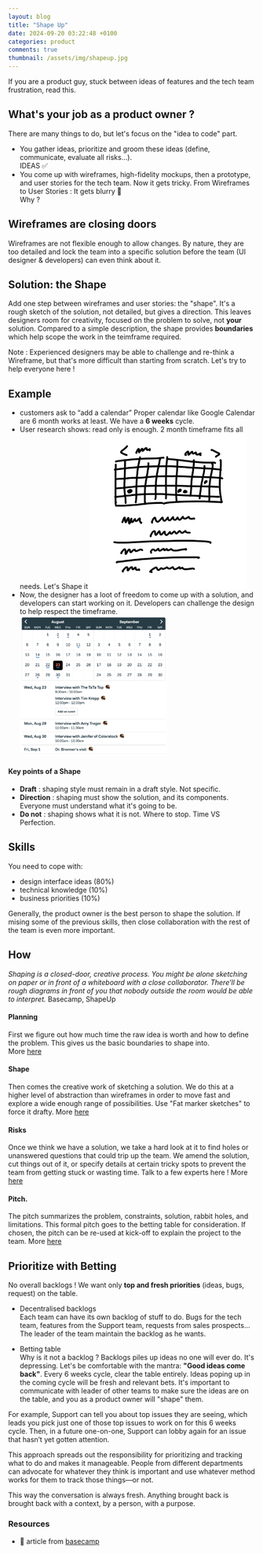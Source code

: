 ```yaml
---
layout: blog
title: "Shape Up"
date: 2024-09-20 03:22:48 +0100
categories: product
comments: true
thumbnail: /assets/img/shapeup.jpg
---
```


If you are a product guy, stuck between ideas of features and the tech team frustration, read this.

## What's your job as a product owner ?

There are many things to do, but let's focus on the "idea to code" part.

- You gather ideas, prioritize and groom these ideas (define, communicate, evaluate all risks...).  
  IDEAS ✅
- You come up with wireframes, high-fidelity mockups, then a prototype, and user stories for the tech team. Now it gets tricky.
  From Wireframes to User Stories : It gets blurry 🔴  
  Why ?

## Wireframes are closing doors

Wireframes are not flexible enough to allow changes. By nature, they are too detailed and lock the team into a specific solution before the team (UI designer & developers) can even think about it.

## Solution: the Shape

Add one step between wireframes and user stories: the "shape". It's a rough sketch of the solution, not detailed, but gives a direction. This leaves designers room for creativity, focused on the problem to solve, not **your** solution. Compared to a simple description, the shape provides **boundaries** which help scope the work in the teimframe required.

Note : Experienced designers may be able to challenge and re-think a Wireframe, but that's more difficult than starting from scratch. Let's try to help everyone here !

## Example

- customers ask to “add a calendar”
  Proper calendar like Google Calendar are 6 month works at least. We have a **6 weeks** cycle.
- User research shows: read only is enough. 2 month timeframe fits all needs.
  Let's Shape it
  <img src="/assets/img/shape.png" alt="ShapeUp" width="320"/>
- Now, the designer has a loot of freedom to come up with a solution, and developers can start working on it. Developers can challenge the design to help respect the timeframe.
  <img src="/assets/img/finalshape.png" alt="finalshape" width="300"/>

#### Key points of a Shape

- **Draft** : shaping style must remain in a draft style. Not specific.
- **Direction** : shaping must show the solution, and its components. Everyone must understand what it's going to be.
- **Do not** : shaping shows what it is not. Where to stop. Time VS Perfection.

## Skills

You need to cope with:

- design interface ideas (80%)
- technical knowledge (10%)
- business priorities (10%)

Generally, the product owner is the best person to shape the solution. If mising some of the previous skills, then close collaboration with the rest of the team is even more important.

## How

_Shaping is a closed-door, creative process. You might be alone sketching on paper or in front of a whiteboard with a close collaborator. There’ll be rough diagrams in front of you that nobody outside the room would be able to interpret._
Basecamp, ShapeUp

#### Planning

First we figure out how much time the raw idea is worth and how to define the problem. This gives us the basic boundaries to shape into.  
More [here](https://basecamp.com/shapeup/1.2-chapter-03)

#### Shape

Then comes the creative work of sketching a solution. We do this at a higher level of abstraction than wireframes in order to move fast and explore a wide enough range of possibilities. Use "Fat marker sketches" to force it drafty.
More [here](https://basecamp.com/shapeup/1.3-chapter-04)

#### Risks

Once we think we have a solution, we take a hard look at it to find holes or unanswered questions that could trip up the team. We amend the solution, cut things out of it, or specify details at certain tricky spots to prevent the team from getting stuck or wasting time. Talk to a few experts here !
More [here](https://basecamp.com/shapeup/1.4-chapter-05)

#### Pitch.

The pitch summarizes the problem, constraints, solution, rabbit holes, and limitations. This formal pitch goes to the betting table for consideration. If chosen, the pitch can be re-used at kick-off to explain the project to the team.
More [here](https://basecamp.com/shapeup/1.5-chapter-06)

## Prioritize with Betting

No overall backlogs ! We want only **top and fresh priorities** (ideas, bugs, request) on the table.

- Decentralised backlogs  
  Each team can have its own backlog of stuff to do. Bugs for the tech team, features from the Support team, requests from sales prospects... The leader of the team maintain the backlog as he wants.

- Betting table  
  Why is it not a backlog ? Backlogs piles up ideas no one will ever do. It's depressing. Let's be comfortable with the mantra: **"Good ideas come back"**.
  Every 6 weeks cycle, clear the table entirely. Ideas poping up in the coming cycle will be fresh and relevant bets. It's important to communicate with leader of other teams to make sure the ideas are on the table, and you as a product owner will "shape" them.

For example, Support can tell you about top issues they are seeing, which leads you pick just one of those top issues to work on for this 6 weeks cycle. Then, in a future one-on-one, Support can lobby again for an issue that hasn’t yet gotten attention.

This approach spreads out the responsibility for prioritizing and tracking what to do and makes it manageable. People from different departments can advocate for whatever they think is important and use whatever method works for them to track those things—or not.

This way the conversation is always fresh. Anything brought back is brought back with a context, by a person, with a purpose.

### Resources

- 📕 article from [basecamp](https://basecamp.com/shapeup/1.1-chapter-02#wireframes-are-too-concrete)
